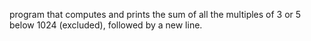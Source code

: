  program that computes and prints the sum of all the multiples of 3 or 5 below 1024 (excluded), followed by a new line.
